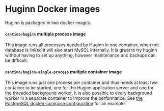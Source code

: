Huginn Docker images
====================

Huginn is packaged in two docker images.

#### `cantino/huginn` multiple process image

This image runs all processes needed by Huginn in one container, when not database is linked it will also start MySQL internally. It is great to try huginn without having to set up anything, however maintenance and backups can be difficult.

#### `cantino/huginn-single-process` multiple container image

This image runs just one process per container and thus needs at least two container to be started, one for the Huginn application server and one for the threaded background worker. It is also possible to every background worker in a separate container to improve the performance. See [the PostgreSQL docker-compose configuration](single-process/postgres.yml) for an example.
